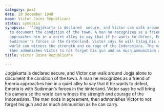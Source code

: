 ```yaml
---
category: past
date: 28 December 1948
name: Victor Joins Republicans
status: synopsis
synopsis: '''Jogjakarta is declared  secure, and Victor can walk around Jogja alone
  to document the condition of the town. A man he recognizes as a friend of Emeria
  approaches him in a quiet alley to say that if he wants to defect, Emeria is with
  Sudirman''s forces in the hinterland. Victor says he will bring his camera so the
  world can witness the strength and courage of the Indonesians. The man nods in agreement,
  then admonishes Victor to not forget his gun and as much ammunition as he can carry.'''
title: Victor Joins Republicans

---
```






Jogjakarta is declared  secure, and Victor
can walk around Jogja alone to document the condition of the town. A man
he recognizes as a friend of Emeria approaches him in a quiet alley to
say that if he wants to defect, Emeria is with Sudirman's forces in the
hinterland. Victor says he will bring his camera so the world can
witness the strength and courage of the Indonesians. The man nods in
agreement, then admonishes Victor to not forget his gun and as much
ammunition as he can carry.
